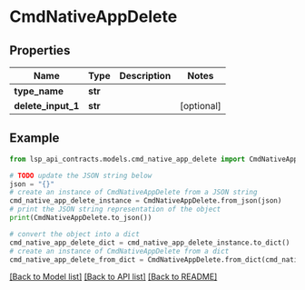 # CmdNativeAppDelete


## Properties

Name | Type | Description | Notes
------------ | ------------- | ------------- | -------------
**type_name** | **str** |  | 
**delete_input_1** | **str** |  | [optional] 

## Example

```python
from lsp_api_contracts.models.cmd_native_app_delete import CmdNativeAppDelete

# TODO update the JSON string below
json = "{}"
# create an instance of CmdNativeAppDelete from a JSON string
cmd_native_app_delete_instance = CmdNativeAppDelete.from_json(json)
# print the JSON string representation of the object
print(CmdNativeAppDelete.to_json())

# convert the object into a dict
cmd_native_app_delete_dict = cmd_native_app_delete_instance.to_dict()
# create an instance of CmdNativeAppDelete from a dict
cmd_native_app_delete_from_dict = CmdNativeAppDelete.from_dict(cmd_native_app_delete_dict)
```
[[Back to Model list]](../README.md#documentation-for-models) [[Back to API list]](../README.md#documentation-for-api-endpoints) [[Back to README]](../README.md)



